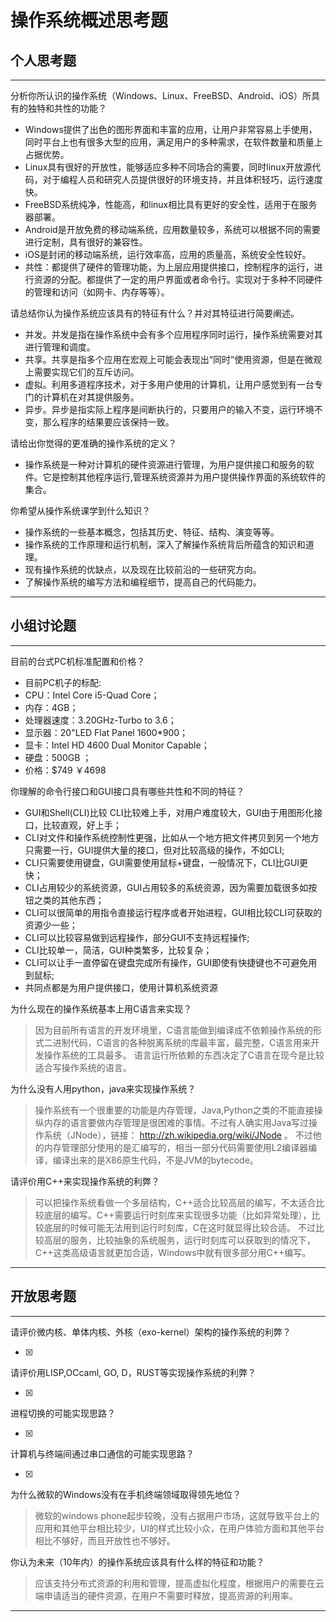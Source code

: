 # 操作系统概述思考题

## 个人思考题

---

分析你所认识的操作系统（Windows、Linux、FreeBSD、Android、iOS）所具有的独特和共性的功能？
- Windows提供了出色的图形界面和丰富的应用，让用户非常容易上手使用，同时平台上也有很多大型的应用，满足用户的多种需求，在软件数量和质量上占据优势。
- Linux具有很好的开放性，能够适应多种不同场合的需要，同时linux开放源代码，对于编程人员和研究人员提供很好的环境支持，并且体积轻巧，运行速度快。
- FreeBSD系统纯净，性能高，和linux相比具有更好的安全性，适用于在服务器部署。
- Android是开放免费的移动端系统，应用数量较多，系统可以根据不同的需要进行定制，具有很好的兼容性。
- iOS是封闭的移动端系统，运行效率高，应用的质量高，系统安全性较好。
- 共性：都提供了硬件的管理功能，为上层应用提供接口，控制程序的运行，进行资源的分配。都提供了一定的用户界面或者命令行。实现对于多种不同硬件的管理和访问（如网卡、内存等等）。

>  

请总结你认为操作系统应该具有的特征有什么？并对其特征进行简要阐述。
- 并发。并发是指在操作系统中会有多个应用程序同时运行，操作系统需要对其进行管理和调度。
- 共享。共享是指多个应用在宏观上可能会表现出“同时”使用资源，但是在微观上需要实现它们的互斥访问。
- 虚拟。利用多道程序技术，对于多用户使用的计算机，让用户感觉到有一台专门的计算机在对其提供服务。
- 异步。异步是指实际上程序是间断执行的，只要用户的输入不变，运行环境不变，那么程序的结果要应该保持一致。

>   

请给出你觉得的更准确的操作系统的定义？
- 操作系统是一种对计算机的硬件资源进行管理，为用户提供接口和服务的软件。它是控制其他程序运行,管理系统资源并为用户提供操作界面的系统软件的集合。

>   

你希望从操作系统课学到什么知识？
- 操作系统的一些基本概念，包括其历史、特征、结构、演变等等。
- 操作系统的工作原理和运行机制，深入了解操作系统背后所蕴含的知识和道理。
- 现有操作系统的优缺点，以及现在比较前沿的一些研究方向。
- 了解操作系统的编写方法和编程细节，提高自己的代码能力。

>   

---

## 小组讨论题

---

目前的台式PC机标准配置和价格？

- 目前PC机子的标配: 
- CPU：Intel Core i5-Quad Core； 
- 内存：4GB； 
- 处理器速度：3.20GHz-Turbo to 3.6； 
- 显示器：20"LED Flat Panel 1600*900； 
- 显卡：Intel HD 4600 Dual Monitor Capable； 
- 硬盘：500GB ； 
- 价格：$749 ￥4698 

你理解的命令行接口和GUI接口具有哪些共性和不同的特征？

- GUI和Shell(CLI)比较 CLI比较难上手，对用户难度较大，GUI由于用图形化接口，比较直观，好上手；
- CLI对文件和操作系统控制性更强，比如从一个地方把文件拷贝到另一个地方只需要一行，GUI提供大量的接口，但对比较高级的操作，不如CLI; 
- CLI只需要使用键盘，GUI需要使用鼠标+键盘，一般情况下，CLI比GUI更快；
- CLI占用较少的系统资源，GUI占用较多的系统资源，因为需要加载很多如按钮之类的其他东西；
- CLI可以很简单的用指令直接运行程序或者开始进程，GUI相比较CLI可获取的资源少一些；
- CLI可以比较容易做到远程操作，部分GUI不支持远程操作;
- CLI比较单一，简洁，GUI种类繁多，比较复杂；
- CLI可以让手一直停留在键盘完成所有操作，GUI即使有快捷键也不可避免用到鼠标;
- 共同点都是为用户提供接口，使用计算机系统资源 

为什么现在的操作系统基本上用C语言来实现？

>  因为目前所有语言的开发环境里，C语言能做到编译成不依赖操作系统的形式二进制代码，C语言的各种脱离系统的库最丰富，最完整，C语言用来开发操作系统的工具最多。 语言运行所依赖的东西决定了C语言在现今是比较适合写操作系统的语言。

为什么没有人用python，java来实现操作系统？

>  操作系统有一个很重要的功能是内存管理，Java,Python之类的不能直接操纵内存的语言要做内存管理是很困难的事情。不过有人确实用Java写过操作系统（JNode），链接： http://zh.wikipedia.org/wiki/JNode 。 不过他的内存管理部分使用的是汇编写的，相当一部分代码需要使用L2编译器编译，编译出来的是X86原生代码，不是JVM的bytecode。 

请评价用C++来实现操作系统的利弊？

>  可以把操作系统看做一个多层结构，C++适合比较高层的编写，不太适合比较底层的编写。C++需要运行时刻库来实现很多功能（比如异常处理），比较底层的时候可能无法用到运行时刻库，C在这时就显得比较合适。 不过比较高层的服务，比较抽象的系统服务，运行时刻库可以获取到的情况下，C++这类高级语言就更加合适，Windows中就有很多部分用C++编写。

---

## 开放思考题

---

请评价微内核、单体内核、外核（exo-kernel）架构的操作系统的利弊？

- [x]

>  

请评价用LISP,OCcaml, GO, D，RUST等实现操作系统的利弊？

- [x]

>  

进程切换的可能实现思路？

- [x]

>  

计算机与终端间通过串口通信的可能实现思路？

- [x]

>  

为什么微软的Windows没有在手机终端领域取得领先地位？

>  微软的windows phone起步较晚，没有占据用户市场，这就导致平台上的应用和其他平台相比较少，UI的样式比较小众，在用户体验方面和其他平台相比不够好，而且开放性也不够好。

你认为未来（10年内）的操作系统应该具有什么样的特征和功能？

>  应该支持分布式资源的利用和管理，提高虚拟化程度，根据用户的需要在云端申请适当的硬件资源，在用户不需要时释放，提高资源的利用率。

---
